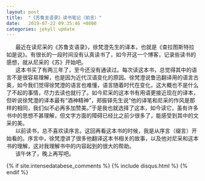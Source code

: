 ```yaml
---
layout: post
title:  "《苏鲁支语录》读书笔记（前言）"
date:   2019-07-22 09:35:46 +0800
categories: jekyll update
---
```

&nbsp;&nbsp;&nbsp;&nbsp;&nbsp;&nbsp;最近在读尼采的《苏鲁支语录》，徐梵澄先生的译本，也就是《查拉图斯特拉如是说》。有很长的一段时间没有认真读书了，如今开这一个博客，记录些读书的感想，就从尼采的《苏》开始吧。<br/>
&nbsp;&nbsp;&nbsp;&nbsp;&nbsp;&nbsp;这本书买了有两三年了，至今还没有通读过。每次读这本书，总觉得其中的语言不是很容易理解，也是因为近代汉语变化的原因。徐梵澄说鲁迅翻译用的语言古奥，如今我们觉得徐梵澄的语言也难懂，语言随着时代在变化，这大概也不是什么了不起的事情，尽力去读也就行了。如今尼采的这本书有用语更接近现在的译本，但听说徐梵澄的译本最有“酒神精神”，郑振铎先生说“他的译笔和尼采的作风是那样的相同，我们似不必再多加赞美。”于是我也就选择了这本，如今读它，虽有许多书中的思想不甚理解，但文字方面的障碍已经比之前少很多了，能感受到其中的文采的美。<br/>
&nbsp;&nbsp;&nbsp;&nbsp;&nbsp;&nbsp;以前读书，总不喜欢读序言。这回再看这本书的时候，我是从序言（缀言）开始看的。序言中，徐梵澄讲了很多他翻译这本书相关的故事，以及他对尼采和这本书的理解，这对我理解书中的内容起到的很大的帮助。<br/>
&nbsp;&nbsp;&nbsp;&nbsp;&nbsp;&nbsp;该午休了，晚上再写吧。

{% if site.intensedatabese_comments %}
{% include disqus.html %}
{% endif %} 
